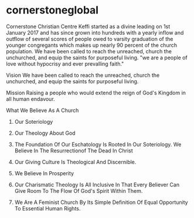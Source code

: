 # cornerstoneglobal

Cornerstone Christian Centre Keffi started as a divine leading on 1st January 2017 and has since grown into hundreds with a yearly inflow and outflow of several scores of people owed to varsity graduation of the younger congregants which makes up nearly 90 percent of the church population. We have been called to reach the unreached, church the unchurched, and equip the saints for purposeful living. "we are a people of love without hypocrisy and ever prevalling faith."

Vision
We have been called to reach the unreached, church the unchurched, and equip the saints for purposeful living.

Mission
Raising a people who would extend the reign of God's Kingdom in all human endavour.

What We Believe As A Church
1. Our Soteriology

2. Our Theology About God

3. The Foundation Of Our Eschatology Is Rooted In Our Soteriology. We Believe In The Resurrectionof The Dead In Christ

4. Our Giving Culture Is Theological And Discernible.

5. We Believe In Prosperity

6. Our Charismatic Theology Is All Inclusive In That Every Believer Can Give Room To The Flow Of God's Spirit Within Them.

7. We Are A Feminist Church By Its Simple Definition Of Equal Opportunity To Essential Human Rights.



